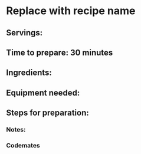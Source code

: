 # Replace with recipe name

## Servings: 

## Time to prepare: 30 minutes

## Ingredients:


## Equipment needed:


## Steps for preparation:



### Notes:



### Codemates #
